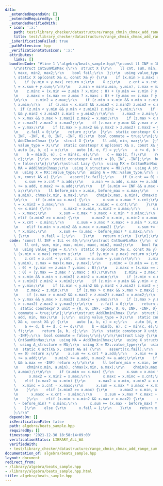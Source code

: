 ```yaml
---
data:
  _extendedDependsOn: []
  _extendedRequiredBy: []
  _extendedVerifiedWith:
  - icon: ':x:'
    path: test/library_checker/datastructure/range_chmin_chmax_add_range_sum.test.cpp
    title: test/library_checker/datastructure/range_chmin_chmax_add_range_sum.test.cpp
  _isVerificationFailed: true
  _pathExtension: hpp
  _verificationStatusIcon: ':x:'
  attributes:
    links: []
  bundledCode: "#line 1 \"algebra/beats_sample.hpp\"\nconst ll INF = 1LL << 40;\r\n\
    \r\nstruct CntSumMinMax {\r\n  struct X {\r\n    ll cnt, sum, min, max, minc,\
    \ maxc, min2, max2;\r\n    bool fail;\r\n  };\r\n  using value_type = X;\r\n \
    \ static X op(const X& x, const X& y) {\r\n    if (x.min > x.max) return y;\r\n\
    \    if (y.min > y.max) return x;\r\n    X z;\r\n    z.cnt = x.cnt + y.cnt, z.sum\
    \ = x.sum + y.sum;\r\n\r\n    z.min = min(x.min, y.min), z.max = max(x.max, y.max);\r\
    \n    z.minc = (x.min == z.min ? x.minc : 0) + (y.min == z.min ? y.minc : 0);\r\
    \n    z.maxc = (x.max == z.max ? x.maxc : 0) + (y.max == z.max ? y.maxc : 0);\r\
    \n\r\n    z.min2 = z.max;\r\n    if (z.min < x.min && x.min < z.min2) z.min2 =\
    \ x.min;\r\n    if (z.min < x.min2 && x.min2 < z.min2) z.min2 = x.min2;\r\n  \
    \  if (z.min < y.min && y.min < z.min2) z.min2 = y.min;\r\n    if (z.min < y.min2\
    \ && y.min2 < z.min2) z.min2 = y.min2;\r\n\r\n    z.max2 = z.min;\r\n    if (z.max\
    \ > x.max && x.max > z.max2) z.max2 = x.max;\r\n    if (z.max > x.max2 && x.max2\
    \ > z.max2) z.max2 = x.max2;\r\n    if (z.max > y.max && y.max > z.max2) z.max2\
    \ = y.max;\r\n    if (z.max > y.max2 && y.max2 > z.max2) z.max2 = y.max2;\r\n\r\
    \n    z.fail = 0;\r\n    return z;\r\n  }\r\n  static constexpr X unit = {0, 0,\
    \ INF, -INF, 0, 0, INF, -INF, 0};\r\n  bool commute = true;\r\n};\r\n\r\nstruct\
    \ AddChminChmax {\r\n  struct X {\r\n    ll add, min, max;\r\n  };\r\n  using\
    \ value_type = X;\r\n  static constexpr X op(const X& x, const X& y) {\r\n   \
    \ auto [a, b, c] = x;\r\n    auto [d, e, f] = y;\r\n    a += d, b += d, c += d;\r\
    \n    b = min(b, e), c = min(c, e);\r\n    c = max(c, f);\r\n    return {a, b,\
    \ c};\r\n  }\r\n  static constexpr X unit = {0, INF, -INF};\r\n  bool commute\
    \ = false;\r\n};\r\n\r\nstruct Lazy {\r\n  using MX = CntSumMinMax;\r\n  using\
    \ MA = AddChminChmax;\r\n  using X_structure = MX;\r\n  using A_structure = MA;\r\
    \n  using X = MX::value_type;\r\n  using A = MA::value_type;\r\n  static X act(X&\
    \ x, const A& a) {\r\n    assert(!x.fail);\r\n    if (x.cnt == 0) return x;\r\n\
    \    x.sum += x.cnt * a.add;\r\n    x.min += a.add, x.max += a.add;\r\n    x.min2\
    \ += a.add, x.max2 += a.add;\r\n\r\n    if (a.min == INF && a.max == -INF) return\
    \ x;\r\n\r\n    ll before_min = x.min, before_max = x.max;\r\n    chmin(x.min,\
    \ a.min), chmax(x.min, a.max);\r\n    chmin(x.max, a.min), chmax(x.max, a.max);\r\
    \n\r\n    if (x.min == x.max) {\r\n      x.sum = x.max * x.cnt;\r\n      x.max2\
    \ = x.min2 = x.max;\r\n      x.maxc = x.minc = x.cnt;\r\n    }\r\n    elif (x.max2\
    \ <= x.min) {\r\n      x.max2 = x.min, x.min2 = x.max;\r\n      x.minc = x.cnt\
    \ - x.maxc;\r\n      x.sum = x.max * x.maxc + x.min * x.minc;\r\n    }\r\n   \
    \ elif (x.min2 >= x.max) {\r\n      x.max2 = x.min, x.min2 = x.max;\r\n      x.maxc\
    \ = x.cnt - x.minc;\r\n      x.sum = x.max * x.maxc + x.min * x.minc;\r\n    }\r\
    \n    elif (x.min < x.min2 && x.max > x.max2) {\r\n      x.sum += (x.min - before_min)\
    \ * x.minc;\r\n      x.sum += (x.max - before_max) * x.maxc;\r\n    }\r\n    else\
    \ {\r\n      x.fail = 1;\r\n    }\r\n    return x;\r\n  }\r\n};\r\n"
  code: "const ll INF = 1LL << 40;\r\n\r\nstruct CntSumMinMax {\r\n  struct X {\r\n\
    \    ll cnt, sum, min, max, minc, maxc, min2, max2;\r\n    bool fail;\r\n  };\r\
    \n  using value_type = X;\r\n  static X op(const X& x, const X& y) {\r\n    if\
    \ (x.min > x.max) return y;\r\n    if (y.min > y.max) return x;\r\n    X z;\r\n\
    \    z.cnt = x.cnt + y.cnt, z.sum = x.sum + y.sum;\r\n\r\n    z.min = min(x.min,\
    \ y.min), z.max = max(x.max, y.max);\r\n    z.minc = (x.min == z.min ? x.minc\
    \ : 0) + (y.min == z.min ? y.minc : 0);\r\n    z.maxc = (x.max == z.max ? x.maxc\
    \ : 0) + (y.max == z.max ? y.maxc : 0);\r\n\r\n    z.min2 = z.max;\r\n    if (z.min\
    \ < x.min && x.min < z.min2) z.min2 = x.min;\r\n    if (z.min < x.min2 && x.min2\
    \ < z.min2) z.min2 = x.min2;\r\n    if (z.min < y.min && y.min < z.min2) z.min2\
    \ = y.min;\r\n    if (z.min < y.min2 && y.min2 < z.min2) z.min2 = y.min2;\r\n\r\
    \n    z.max2 = z.min;\r\n    if (z.max > x.max && x.max > z.max2) z.max2 = x.max;\r\
    \n    if (z.max > x.max2 && x.max2 > z.max2) z.max2 = x.max2;\r\n    if (z.max\
    \ > y.max && y.max > z.max2) z.max2 = y.max;\r\n    if (z.max > y.max2 && y.max2\
    \ > z.max2) z.max2 = y.max2;\r\n\r\n    z.fail = 0;\r\n    return z;\r\n  }\r\n\
    \  static constexpr X unit = {0, 0, INF, -INF, 0, 0, INF, -INF, 0};\r\n  bool\
    \ commute = true;\r\n};\r\n\r\nstruct AddChminChmax {\r\n  struct X {\r\n    ll\
    \ add, min, max;\r\n  };\r\n  using value_type = X;\r\n  static constexpr X op(const\
    \ X& x, const X& y) {\r\n    auto [a, b, c] = x;\r\n    auto [d, e, f] = y;\r\n\
    \    a += d, b += d, c += d;\r\n    b = min(b, e), c = min(c, e);\r\n    c = max(c,\
    \ f);\r\n    return {a, b, c};\r\n  }\r\n  static constexpr X unit = {0, INF,\
    \ -INF};\r\n  bool commute = false;\r\n};\r\n\r\nstruct Lazy {\r\n  using MX =\
    \ CntSumMinMax;\r\n  using MA = AddChminChmax;\r\n  using X_structure = MX;\r\n\
    \  using A_structure = MA;\r\n  using X = MX::value_type;\r\n  using A = MA::value_type;\r\
    \n  static X act(X& x, const A& a) {\r\n    assert(!x.fail);\r\n    if (x.cnt\
    \ == 0) return x;\r\n    x.sum += x.cnt * a.add;\r\n    x.min += a.add, x.max\
    \ += a.add;\r\n    x.min2 += a.add, x.max2 += a.add;\r\n\r\n    if (a.min == INF\
    \ && a.max == -INF) return x;\r\n\r\n    ll before_min = x.min, before_max = x.max;\r\
    \n    chmin(x.min, a.min), chmax(x.min, a.max);\r\n    chmin(x.max, a.min), chmax(x.max,\
    \ a.max);\r\n\r\n    if (x.min == x.max) {\r\n      x.sum = x.max * x.cnt;\r\n\
    \      x.max2 = x.min2 = x.max;\r\n      x.maxc = x.minc = x.cnt;\r\n    }\r\n\
    \    elif (x.max2 <= x.min) {\r\n      x.max2 = x.min, x.min2 = x.max;\r\n   \
    \   x.minc = x.cnt - x.maxc;\r\n      x.sum = x.max * x.maxc + x.min * x.minc;\r\
    \n    }\r\n    elif (x.min2 >= x.max) {\r\n      x.max2 = x.min, x.min2 = x.max;\r\
    \n      x.maxc = x.cnt - x.minc;\r\n      x.sum = x.max * x.maxc + x.min * x.minc;\r\
    \n    }\r\n    elif (x.min < x.min2 && x.max > x.max2) {\r\n      x.sum += (x.min\
    \ - before_min) * x.minc;\r\n      x.sum += (x.max - before_max) * x.maxc;\r\n\
    \    }\r\n    else {\r\n      x.fail = 1;\r\n    }\r\n    return x;\r\n  }\r\n\
    };\r\n"
  dependsOn: []
  isVerificationFile: false
  path: algebra/beats_sample.hpp
  requiredBy: []
  timestamp: '2021-12-30 18:58:14+09:00'
  verificationStatus: LIBRARY_ALL_WA
  verifiedWith:
  - test/library_checker/datastructure/range_chmin_chmax_add_range_sum.test.cpp
documentation_of: algebra/beats_sample.hpp
layout: document
redirect_from:
- /library/algebra/beats_sample.hpp
- /library/algebra/beats_sample.hpp.html
title: algebra/beats_sample.hpp
---
```

